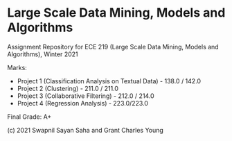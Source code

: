 # Large Scale Data Mining, Models and Algorithms
Assignment Repository for ECE 219 (Large Scale Data Mining, Models and Algorithms), Winter 2021

Marks:
* Project 1 (Classification Analysis on Textual Data) - 138.0 / 142.0
* Project 2 (Clustering) - 211.0 / 211.0
* Project 3 (Collaborative Filtering) - 212.0 / 214.0
* Project 4 (Regression Analysis) - 223.0/223.0

Final Grade: A+

(c) 2021 Swapnil Sayan Saha and Grant Charles Young
